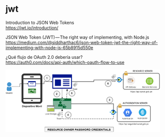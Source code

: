 # jwt

Introduction to JSON Web Tokens  
https://jwt.io/introduction/

JSON Web Token (JWT) — The right way of implementing, with Node.js  
https://medium.com/@siddharthac6/json-web-token-jwt-the-right-way-of-implementing-with-node-js-65b8915d550e

¿Qué flujo de OAuth 2.0 debería usar?  
https://auth0.com/docs/api-auth/which-oauth-flow-to-use

![flujo-oauth-app-native](https://github.com/4lbertoDelgado/jwt/blob/master/repo-img/oauth-flujo-mobile-app.png "flujo-oauth-app-native")


